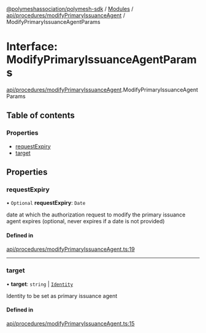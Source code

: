 [@polymeshassociation/polymesh-sdk](../README.md) / [Modules](../modules.md) / [api/procedures/modifyPrimaryIssuanceAgent](../modules/api_procedures_modifyPrimaryIssuanceAgent.md) / ModifyPrimaryIssuanceAgentParams

# Interface: ModifyPrimaryIssuanceAgentParams

[api/procedures/modifyPrimaryIssuanceAgent](../modules/api_procedures_modifyPrimaryIssuanceAgent.md).ModifyPrimaryIssuanceAgentParams

## Table of contents

### Properties

- [requestExpiry](api_procedures_modifyPrimaryIssuanceAgent.ModifyPrimaryIssuanceAgentParams.md#requestexpiry)
- [target](api_procedures_modifyPrimaryIssuanceAgent.ModifyPrimaryIssuanceAgentParams.md#target)

## Properties

### requestExpiry

• `Optional` **requestExpiry**: `Date`

date at which the authorization request to modify the primary issuance agent expires (optional, never expires if a date is not provided)

#### Defined in

[api/procedures/modifyPrimaryIssuanceAgent.ts:19](https://github.com/PolymathNetwork/polymesh-sdk/blob/31dfa0dc/src/api/procedures/modifyPrimaryIssuanceAgent.ts#L19)

___

### target

• **target**: `string` \| [`Identity`](../classes/api_entities_Identity.Identity.md)

Identity to be set as primary issuance agent

#### Defined in

[api/procedures/modifyPrimaryIssuanceAgent.ts:15](https://github.com/PolymathNetwork/polymesh-sdk/blob/31dfa0dc/src/api/procedures/modifyPrimaryIssuanceAgent.ts#L15)
